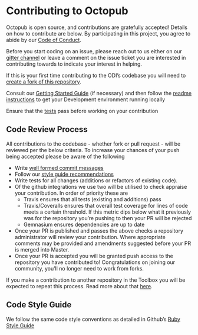 # Contributing to Octopub

Octopub is open source, and contributions are gratefully accepted!
Details on how to contribute are below. By participating in this project, you agree to abide by our [Code of Conduct](https://github.com/theodi/octopub/blob/CODE_OF_CONDUCT.md).

Before you start coding on an issue, please reach out to us either on our [gitter channel](https://gitter.im/theodi/toolbox) or leave a comment on the issue ticket you are interested in contributing towards to indicate your interest in helping.

If this is your first time contributing to the ODI’s codebase you will need to [create a fork of this repository](https://help.github.com/articles/fork-a-repo/).

Consult our [Getting Started Guide](https://github.com/theodi/toolbox/wiki/Developers-Guide:-Getting-Started) (if necessary) and then follow the [readme instructions](https://github.com/theodi/octopub/blob/master/README.md#development) to get your Development environment running locally

Ensure that the [tests](https://github.com/theodi/octopub/blob/master/README.md#tests) pass before working on your contribution

## Code Review Process

All contributions to the codebase - whether fork or pull request - will be reviewed per the below criteria.
To increase your chances of your push being accepted please be aware of the following
- Write [well formed commit messages](http://tbaggery.com/2008/04/19/a-note-about-git-commit-messages.html)
- Follow our [style guide recommendations](https://github.com/theodi/toolbox/blob/README.md#code-style-guide)
- Write tests for all changes (additions or refactors of existing code).
- Of the github integrations we use two will be utilised to check appraise your contribution. In order of priority these are
    - Travis ensures that all tests (existing and additions) pass
    - Travis/Coveralls ensures that overall test coverage for lines of code meets a certain threshold. If this metric dips below what it previously was for the repository you’re pushing to then your PR will be rejected
    - Gemnasium ensures dependencies are up to date
- Once your PR is published and passes the above checks a repository administrator will review your contribution. Where appropriate comments may be provided and amendments suggested before your PR is merged into Master.
- Once your PR is accepted you will be granted push access to the repository you have contributed to! Congratulations on joining our community, you’ll no longer need to work from forks.

If you make a contribution to another repository in the Toolbox you will be expected to repeat this process. Read more about that [here](https://github.com/theodi/toolbox/blob/master/README.md#push-access).

## Code Style Guide

We follow the same code style conventions as detailed in Github’s [Ruby Style Guide](https://github.com/github/rubocop-github/blob/master/STYLEGUIDE.md)
